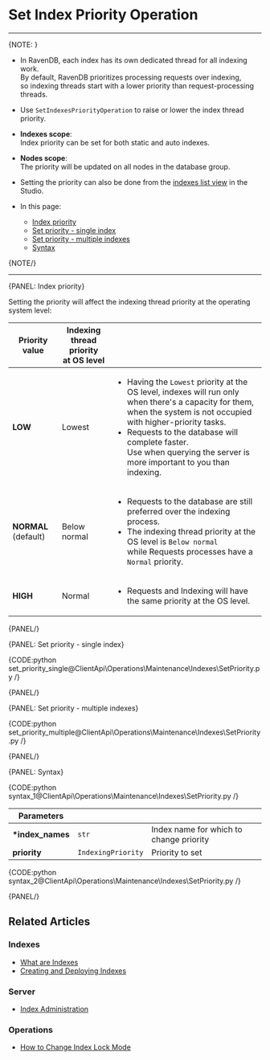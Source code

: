 # Set Index Priority Operation

---

{NOTE: }

* In RavenDB, each index has its own dedicated thread for all indexing work.  
  By default, RavenDB prioritizes processing requests over indexing,  
  so indexing threads start with a lower priority than request-processing threads.  

* Use `SetIndexesPriorityOperation` to raise or lower the index thread priority.  

* **Indexes scope**:  
  Index priority can be set for both static and auto indexes.  

* **Nodes scope**:  
  The priority will be updated on all nodes in the database group.

* Setting the priority can also be done from the [indexes list view](../../../../studio/database/indexes/indexes-list-view#indexes-list-view---actions) in the Studio.  

* In this page:
    * [Index priority](../../../../client-api/operations/maintenance/indexes/set-index-priority#index-priority)
    * [Set priority - single index](../../../../client-api/operations/maintenance/indexes/set-index-priority#set-priority---single-index)
    * [Set priority - multiple indexes](../../../../client-api/operations/maintenance/indexes/set-index-priority#set-priority---multiple-indexes)
    * [Syntax](../../../../client-api/operations/maintenance/indexes/set-index-priority#syntax)

{NOTE/}

---

{PANEL: Index priority}

Setting the priority will affect the indexing thread priority at the operating system level:  

| Priority value | Indexing thread priority<br> at OS level | |
| - | - | - |
| **LOW** | Lowest | <ul><li>Having the `Lowest` priority at the OS level, indexes will run only when there's a capacity for them, when the system is not occupied with higher-priority tasks.</li><li>Requests to the database will complete faster.<br>Use when querying the server is more important to you than indexing.</li></ul> |
| **NORMAL** (default) | Below normal | <ul><li>Requests to the database are still preferred over the indexing process.</li><li>The indexing thread priority at the OS level is `Below normal`<br>while Requests processes have a `Normal` priority.</li></ul> |
| **HIGH** | Normal | <ul><li>Requests and Indexing will have the same priority at the OS level.</li></ul> |

{PANEL/}

{PANEL: Set priority - single index}

{CODE:python set_priority_single@ClientApi\Operations\Maintenance\Indexes\SetPriority.py /}

{PANEL/}

{PANEL: Set priority - multiple indexes}

{CODE:python set_priority_multiple@ClientApi\Operations\Maintenance\Indexes\SetPriority.py /}

{PANEL/}

{PANEL: Syntax}

{CODE:python syntax_1@ClientApi\Operations\Maintenance\Indexes\SetPriority.py /}

| Parameters | | |
| - | - | - |
| **\*index_names** | `str` | Index name for which to change priority |
| **priority** | `IndexingPriority` | Priority to set |

{CODE:python syntax_2@ClientApi\Operations\Maintenance\Indexes\SetPriority.py /}

{PANEL/}

## Related Articles

### Indexes

- [What are Indexes](../../../../indexes/what-are-indexes)
- [Creating and Deploying Indexes](../../../../indexes/creating-and-deploying)

### Server

- [Index Administration](../../../../indexes/index-administration)

### Operations

- [How to Change Index Lock Mode](../../../../client-api/operations/maintenance/indexes/set-index-lock)
